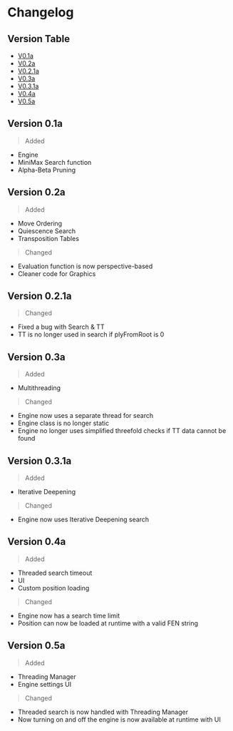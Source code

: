 # Changelog

## Version Table

- [V0.1a](#version-01a)
- [V0.2a](#version-02a)
- [V0.2.1a](#version-021a)
- [V0.3a](#version-03a)
- [V0.3.1a](#version-031a)
- [V0.4a](#version-04a)
- [V0.5a](#version-05a)

## Version 0.1a

> Added
- Engine
- MiniMax Search function
- Alpha-Beta Pruning

## Version 0.2a

> Added
- Move Ordering
- Quiescence Search
- Transposition Tables

> Changed
- Evaluation function is now perspective-based
- Cleaner code for Graphics

## Version 0.2.1a

> Changed
- Fixed a bug with Search & TT
- TT is no longer used in search if plyFromRoot is 0

## Version 0.3a

> Added
- Multithreading

> Changed
- Engine now uses a separate thread for search
- Engine class is no longer static
- Engine no longer uses simplified threefold checks if TT data cannot be found

## Version 0.3.1a

> Added
- Iterative Deepening

> Changed
- Engine now uses Iterative Deepening search

## Version 0.4a

> Added
- Threaded search timeout
- UI
- Custom position loading

> Changed
- Engine now has a search time limit
- Position can now be loaded at runtime with a valid FEN string

## Version 0.5a

> Added
- Threading Manager
- Engine settings UI

> Changed
- Threaded search is now handled with Threading Manager
- Now turning on and off the engine is now available at runtime with UI